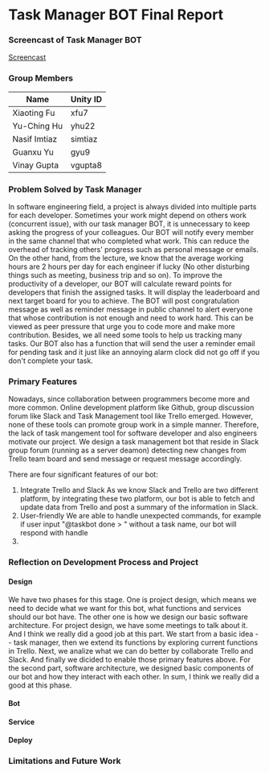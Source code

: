 # Task Manager BOT Final Report #

### Screencast of Task Manager BOT
[Screencast]()

### Group Members

Name | Unity ID
--- | ---
Xiaoting Fu | xfu7
Yu-Ching Hu | yhu22
Nasif Imtiaz | simtiaz
Guanxu Yu | gyu9
Vinay Gupta | vgupta8

### Problem Solved by Task Manager

In software engineering field, a project is always divided into multiple parts for each developer.
Sometimes your work might depend on others work (concurrent issue), with our task manager BOT, it
is unnecessary to keep asking the progress of your colleagues. Our BOT will notify every member in
the same channel that who completed what work. This can reduce the overhead of tracking others' progress
such as personal message or emails.
On the other hand, from the lecture, we know that the average working hours are 2 hours per day for each engineer if lucky (No other disturbing things
    such as meeting, business trip and so on). To improve the productivity of a developer, our BOT will calculate reward points for developers that
    finish the assigned tasks. It will display the leaderboard and next target board for you to achieve. The BOT will post congratulation message as well as reminder message
    in public channel to alert everyone that whose contribution is not enough and need to work hard.
    This can be viewed as peer pressure that urge you to code more and make more contribution.
Besides, we all need some tools to help us tracking many tasks. Our BOT also has a function that will send the user a reminder email for pending task and it just like an annoying alarm clock did not go off if you don't complete your task.

### Primary Features
Nowadays, since collaboration between programmers become more and more common. Online development platform like Github, group discussion forum like Slack and Task Management tool like Trello emerged. However, none of these tools can promote group work in a simple manner. Therefore, the lack of task mangement tool for software developer and also engineers motivate our project. We design a task management bot that reside in Slack group forum (running as a server deamon) detecting new changes from Trello team board and send message or request message accordingly.

There are four significant features of our bot:
1. Integrate Trello and Slack
As we know Slack and Trello are two different platform, by integrating these two platform, our bot is able to fetch and update data from Trello and post a summary of the information in Slack.
2. User-friendly
We are able to handle unexpected commands, for example if user input "@taskbot done > " without a task name, our bot will respond with handle
3. 
### Reflection on Development Process and Project

#### Design 

We have two phases for this stage. One is project design, which means we need to decide what we want for this bot, what functions and services should our bot have. The other one  is how we design our basic software architecture. For project design, we have some meetings to talk about it. And I think we really did a good job at this part. We start from a basic idea -- task manager, then we extend its functions by exploring current functions in Trello. Next, we analize what we can do better by collaborate Trello and Slack. And finally we dicided to enable those primary features above. For the second part, software architecture, we designed basic components of our bot and how they interact with each other. In sum, I think we really did a good at this phase.

#### Bot 


#### Service

#### Deploy

### Limitations and Future Work
